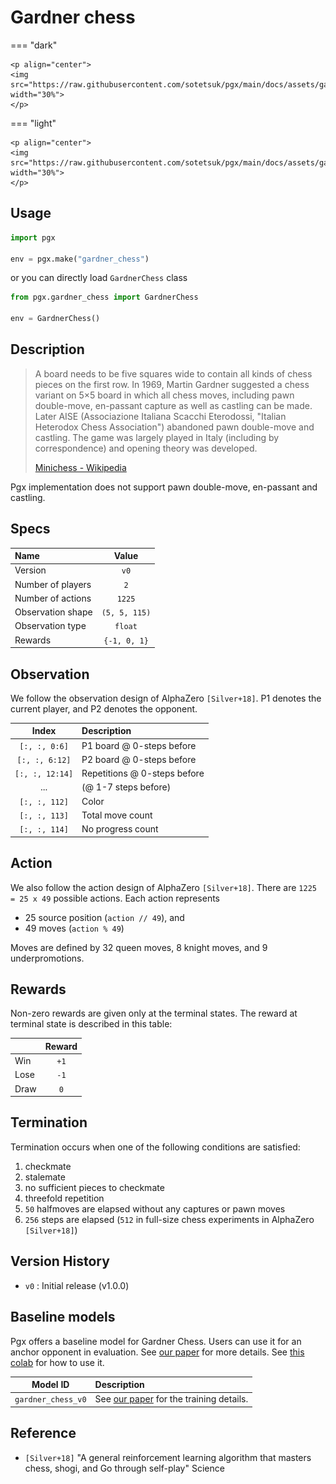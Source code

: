 # Gardner chess

=== "dark" 

    <p align="center">
    <img src="https://raw.githubusercontent.com/sotetsuk/pgx/main/docs/assets/gardner_chess_dark.gif" width="30%">
    </p>

=== "light" 

    <p align="center">
    <img src="https://raw.githubusercontent.com/sotetsuk/pgx/main/docs/assets/gardner_chess_light.gif" width="30%">
    </p>

## Usage

```py
import pgx

env = pgx.make("gardner_chess")
```

or you can directly load `GardnerChess` class

```py
from pgx.gardner_chess import GardnerChess

env = GardnerChess()
```

## Description

> A board needs to be five squares wide to contain all kinds of chess pieces on the first row. In 1969, Martin Gardner suggested a chess variant on 5×5 board in which all chess moves, including pawn double-move, en-passant capture as well as castling can be made. Later AISE (Associazione Italiana Scacchi Eterodossi, "Italian Heterodox Chess Association") abandoned pawn double-move and castling. The game was largely played in Italy (including by correspondence) and opening theory was developed. 
> 
> [Minichess - Wikipedia](https://en.wikipedia.org/wiki/Minichess#5%C3%975_chess)

Pgx implementation does not support pawn double-move, en-passant and castling.

## Specs

| Name | Value |
|:---|:----:|
| Version | `v0` |
| Number of players | `2` |
| Number of actions | `1225` |
| Observation shape | `(5, 5, 115)` |
| Observation type | `float` |
| Rewards | `{-1, 0, 1}` |

## Observation
We follow the observation design of AlphaZero `[Silver+18]`.
P1 denotes the current player, and P2 denotes the opponent.

| Index | Description |
|:---:|:----|
| `[:, :, 0:6]` | P1 board @ 0-steps before |
| `[:, :, 6:12]` | P2 board @ 0-steps before |
| `[:, :, 12:14]` | Repetitions @ 0-steps before |
| ... | (@ 1-7 steps before) |
| `[:, :, 112]` | Color | 
| `[:, :, 113]` | Total move count | 
| `[:, :, 114]` | No progress count | 

## Action
We also follow the action design of AlphaZero `[Silver+18]`.
There are `1225 = 25 x 49` possible actions.
Each action represents

- 25 source position (`action // 49`), and
- 49 moves (`action % 49`)

Moves are defined by 32 queen moves, 8 knight moves, and 9 underpromotions.

## Rewards
Non-zero rewards are given only at the terminal states.
The reward at terminal state is described in this table:

| | Reward |
|:---|:----:|
| Win | `+1` |
| Lose | `-1` |
| Draw | `0` |

## Termination

Termination occurs when one of the following conditions are satisfied:

1. checkmate
2. stalemate
3. no sufficient pieces to checkmate
4. threefold repetition
5. `50` halfmoves are elapsed without any captures or pawn moves
6. `256` steps are elapsed (`512` in full-size chess experiments in AlphaZero `[Silver+18]`)


## Version History

- `v0` : Initial release (v1.0.0)

## Baseline models

Pgx offers a baseline model for Gardner Chess. Users can use it for an anchor opponent in evaluation.
See [our paper](https://arxiv.org/abs/2303.17503) for more details. See [this colab](https://colab.research.google.com/github/sotetsuk/pgx/blob/main/colab/baselines.ipynb) for how to use it.

| Model ID | Description |
|:---:|:----|
| `gardner_chess_v0`| See [our paper](https://arxiv.org/abs/2303.17503) for the training details. |

## Reference

- `[Silver+18]` "A general reinforcement learning algorithm that masters chess, shogi, and Go through self-play" Science 